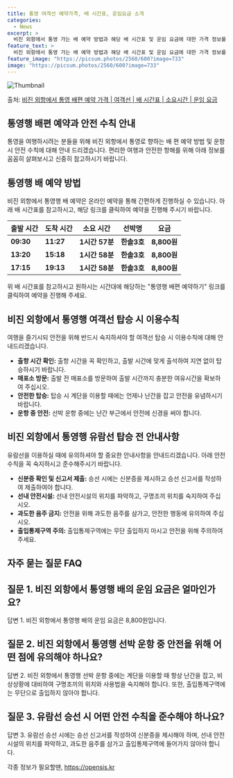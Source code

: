 ```yaml
---
title: 통영 여객선 예약가격, 배 시간표, 운임요금 소개
categories:
  - News
excerpt: >
  비진 외항에서 통영 가는 배 예약 방법과 해당 배 시간표 및 운임 요금에 대한 가격 정보를 안내 드리겠습니다. 안전하고 재밋는 통영행 여행을 위해 아래 정보 참고하시기 바랍니다. 통영행 배편 예약하기 👈 클릭비진 외항에서 통영행 배 시간표출발 시간도착 시간소요 시간선박명요금09:3011:271시간 57분한솔3호8,800원13:2015:181시간 58분한솔3호8,800원17:1519:131시간 58분한솔3호8,800원통영행 배편 예약하기 👈 클릭비진 외항에서 통영행 여객선 탑승 시 이용수칙비진 외항에서 통영행 배 출항시간을 확인하세요. 선박 출항 전, 출발 시간을 확인하여 지연 없이 탑승하세요. 미리 매표소로 가서 충분한 여유시간을 갖고 선박에 탑승하세요. 혼잡을 피하기 위해 출발 전 매표소를 방문하고 충..
feature_text: >
  비진 외항에서 통영 가는 배 예약 방법과 해당 배 시간표 및 운임 요금에 대한 가격 정보를 안내 드리겠습니다. 안전하고 재밋는 통영행 여행을 위해 아래 정보 참고하시기 바랍니다. 통영행 배편 예약하기 👈 클릭비진 외항에서 통영행 배 시간표출발 시간도착 시간소요 시간선박명요금09:3011:271시간 57분한솔3호8,800원13:2015:181시간 58분한솔3호8,800원17:1519:131시간 58분한솔3호8,800원통영행 배편 예약하기 👈 클릭비진 외항에서 통영행 여객선 탑승 시 이용수칙비진 외항에서 통영행 배 출항시간을 확인하세요. 선박 출항 전, 출발 시간을 확인하여 지연 없이 탑승하세요. 미리 매표소로 가서 충분한 여유시간을 갖고 선박에 탑승하세요. 혼잡을 피하기 위해 출발 전 매표소를 방문하고 충..
feature_image: "https://picsum.photos/2560/600?image=733"
image: "https://picsum.photos/2560/600?image=733"
---
```


![Thumbnail](https://img1.daumcdn.net/thumb/R800x0/?scode=mtistory2&fname=https%3A%2F%2Fblog.kakaocdn.net%2Fdn%2FNlLDT%2FbtsHBzN0AaV%2Fsa3HkYkeySlnlUVzTZH1v1%2Fimg.webp)

<p>출처: <a href="https://opensis.kr/entry/%EB%B9%84%EC%A7%84-%EC%99%B8%ED%95%AD%EC%97%90%EC%84%9C-%ED%86%B5%EC%98%81-%EB%B0%B0%ED%8E%B8-%EC%98%88%EC%95%BD-%EA%B0%80%EA%B2%A9-%EC%97%AC%EA%B0%9D%EC%84%A0-%EB%B0%B0-%EC%8B%9C%EA%B0%84%ED%91%9C-%EC%86%8C%EC%9A%94%EC%8B%9C%EA%B0%84-%EC%9A%B4%EC%9E%84-%EC%9A%94%EA%B8%88" rel="dofollow">비진 외항에서 통영 배편 예약 가격 | 여객선 | 배 시간표 | 소요시간 | 운임 요금</a> </p>

## 통영행 배편 예약과 안전 수칙 안내

통영을 여행하시려는 분들을 위해 비진 외항에서 통영로 향하는 배 편 예약 방법 및 운항 시 안전 수칙에 대해 안내 드리겠습니다. 편리한
여행과 안전한 항해를 위해 아래 정보를 꼼꼼히 살펴보시고 신중히 참고하시기 바랍니다.

## 통영행 배 예약 방법

비진 외항에서 통영행 배 예약은 온라인 예약을 통해 간편하게 진행하실 수 있습니다. 아래 배 시간표를 참고하시고, 해당 링크를 클릭하여
예약을 진행해 주시기 바랍니다.

출발 시간 | 도착 시간 | 소요 시간 | 선박명 | 요금  
---|---|---|---|---  
**09:30** | **11:27** | **1시간 57분** | **한솔3호** | **8,800원**  
**13:20** | **15:18** | **1시간 58분** | **한솔3호** | **8,800원**  
**17:15** | **19:13** | **1시간 58분** | **한솔3호** | **8,800원**  
  
위 배 시간표를 참고하시고 원하시는 시간대에 해당하는 "통영행 배편 예약하기" 링크를 클릭하여 예약을 진행해 주세요.

## 비진 외항에서 통영행 여객선 탑승 시 이용수칙

여행을 즐기시되 안전을 위해 반드시 숙지하셔야 할 여객선 탑승 시 이용수칙에 대해 안내드리겠습니다.

  * **출항 시간 확인:** 출항 시간을 꼭 확인하고, 출발 시간에 맞게 출석하여 지연 없이 탑승하시기 바랍니다.
  * **매표소 방문:** 출발 전 매표소를 방문하여 출발 시간까지 충분한 여유시간을 확보하여 주십시오.
  * **안전한 탑승:** 탑승 시 계단을 이용할 때에는 언제나 난간을 잡고 안전을 유념하시기 바랍니다.
  * **운항 중 안전:** 선박 운항 중에는 난간 부근에서 안전에 신경을 써야 합니다.

## 비진 외항에서 통영행 유람선 탑승 전 안내사항

유람선을 이용하실 때에 유의하셔야 할 중요한 안내사항을 안내드리겠습니다. 아래 안전 수칙을 꼭 숙지하시고 준수해주시기 바랍니다.

  * **신분증 확인 및 신고서 제출:** 승선 시에는 신분증을 제시하고 승선 신고서를 작성하여 제출하여야 합니다.
  * **선내 안전시설:** 선내 안전시설의 위치를 파악하고, 구명조끼 위치를 숙지하여 주십시오.
  * **과도한 음주 금지:** 안전을 위해 과도한 음주를 삼가고, 안전한 행동에 유의하여 주십시오.
  * **출입통제구역 주의:** 출입통제구역에는 무단 출입하지 마시고 안전을 위해 주의하여 주세요.

## 자주 묻는 질문 FAQ

## 질문 1. 비진 외항에서 통영행 배의 운임 요금은 얼마인가요?

답변 1. 비진 외항에서 통영행 배의 운임 요금은 8,800원입니다.

## 질문 2. 비진 외항에서 통영행 선박 운항 중 안전을 위해 어떤 점에 유의해야 하나요?

답변 2. 비진 외항에서 통영행 선박 운항 중에는 계단을 이용할 때 항상 난간을 잡고, 비상상황에 대비하여 구명조끼의 위치와 사용법을
숙지해야 합니다. 또한, 출입통제구역에는 무단으로 출입하지 않아야 합니다.

## 질문 3. 유람선 승선 시 어떤 안전 수칙을 준수해야 하나요?

답변 3. 유람선 승선 시에는 승선 신고서를 작성하여 신분증을 제시해야 하며, 선내 안전시설의 위치를 파악하고, 과도한 음주를 삼가고
출입통제구역에 들어가지 않아야 합니다.

 

각종 정보가 필요할땐, <a href="https://opensis.kr" rel="dofollow">https://opensis.kr</a>



